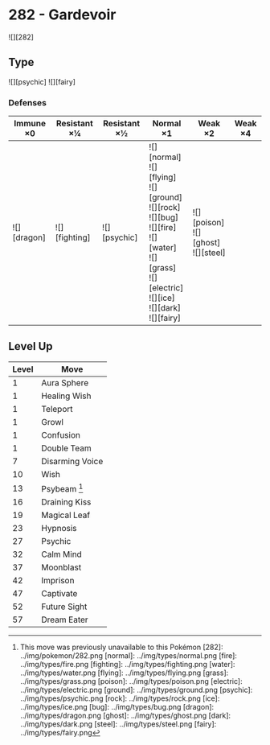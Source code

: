 # 282 - Gardevoir
![][282]

## Type

![][psychic]  ![][fairy]

### Defenses

Immune ×0       | Resistant ×¼      | Resistant ×½     | Normal ×1                                                                                                                                                                          | Weak ×2                                       | Weak ×4 | 
---             | ---               | ---              | ---                                                                                                                                                                                | ---                                           | ---     | 
![][dragon]<br> | ![][fighting]<br> | ![][psychic]<br> | ![][normal]<br> ![][flying]<br> ![][ground]<br> ![][rock]<br> ![][bug]<br> ![][fire]<br> ![][water]<br> ![][grass]<br> ![][electric]<br> ![][ice]<br> ![][dark]<br> ![][fairy]<br> | ![][poison]<br> ![][ghost]<br> ![][steel]<br> |         | 

## Level Up

Level | Move            | 
---   | ---             | 
1     | Aura Sphere     | 
1     | Healing Wish    | 
1     | Teleport        | 
1     | Growl           | 
1     | Confusion       | 
1     | Double Team     | 
7     | Disarming Voice | 
10    | Wish            | 
13    | Psybeam [^1]    | 
16    | Draining Kiss   | 
19    | Magical Leaf    | 
23    | Hypnosis        | 
27    | Psychic         | 
32    | Calm Mind       | 
37    | Moonblast       | 
42    | Imprison        | 
47    | Captivate       | 
52    | Future Sight    | 
57    | Dream Eater     | 

[^1]: This move was previously unavailable to this Pokémon
[282]: ../img/pokemon/282.png
[normal]: ../img/types/normal.png
[fire]: ../img/types/fire.png
[fighting]: ../img/types/fighting.png
[water]: ../img/types/water.png
[flying]: ../img/types/flying.png
[grass]: ../img/types/grass.png
[poison]: ../img/types/poison.png
[electric]: ../img/types/electric.png
[ground]: ../img/types/ground.png
[psychic]: ../img/types/psychic.png
[rock]: ../img/types/rock.png
[ice]: ../img/types/ice.png
[bug]: ../img/types/bug.png
[dragon]: ../img/types/dragon.png
[ghost]: ../img/types/ghost.png
[dark]: ../img/types/dark.png
[steel]: ../img/types/steel.png
[fairy]: ../img/types/fairy.png
